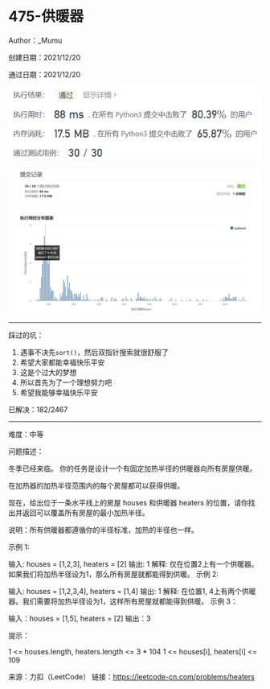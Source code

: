 # 475-供暖器

Author：_Mumu

创建日期：2021/12/20

通过日期：2021/12/20

![](./通过截图2.jpg)

![](./通过截图1.jpg)

*****

踩过的坑：

1. 遇事不决先`sort()`，然后双指针搜索就很舒服了
2. 希望大家都能幸福快乐平安
3. 这是个过大的梦想
4. 所以首先为了一个理想努力吧
5. 希望我能够幸福快乐平安

已解决：182/2467

*****

难度：中等

问题描述：

冬季已经来临。 你的任务是设计一个有固定加热半径的供暖器向所有房屋供暖。

在加热器的加热半径范围内的每个房屋都可以获得供暖。

现在，给出位于一条水平线上的房屋 houses 和供暖器 heaters 的位置，请你找出并返回可以覆盖所有房屋的最小加热半径。

说明：所有供暖器都遵循你的半径标准，加热的半径也一样。

 

示例 1:

输入: houses = [1,2,3], heaters = [2]
输出: 1
解释: 仅在位置2上有一个供暖器。如果我们将加热半径设为1，那么所有房屋就都能得到供暖。
示例 2:

输入: houses = [1,2,3,4], heaters = [1,4]
输出: 1
解释: 在位置1, 4上有两个供暖器。我们需要将加热半径设为1，这样所有房屋就都能得到供暖。
示例 3：

输入：houses = [1,5], heaters = [2]
输出：3


提示：

1 <= houses.length, heaters.length <= 3 * 104
1 <= houses[i], heaters[i] <= 109

来源：力扣（LeetCode）
链接：https://leetcode-cn.com/problems/heaters
